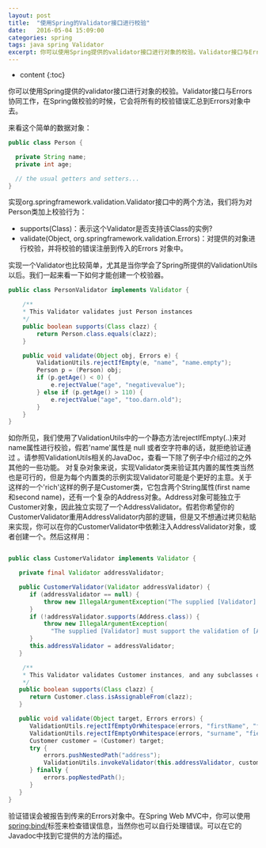 ```yaml
---
layout: post
title:  "使用Spring的Validator接口进行校验"
date:   2016-05-04 15:09:00
categories: spring
tags: java spring Validator
excerpt: 你可以使用Spring提供的validator接口进行对象的校验。Validator接口与Errors协同工作，在Spring做校验的时候，它会将所有的校验错误汇总到Errors对象中去。
---
```

* content
{:toc}

你可以使用Spring提供的validator接口进行对象的校验。Validator接口与Errors协同工作，在Spring做校验的时候，它会将所有的校验错误汇总到Errors对象中去。  

来看这个简单的数据对象：

```java
public class Person {

  private String name;
  private int age;

  // the usual getters and setters...
}
```  

实现org.springframework.validation.Validator接口中的两个方法，我们将为对Person类加上校验行为：  

* supports(Class)：表示这个Validator是否支持该Class的实例?
* validate(Object, org.springframework.validation.Errors)：对提供的对象进行校验，并将校验的错误注册到传入的Errors 对象中。  

实现一个Validator也比较简单，尤其是当你学会了Spring所提供的ValidationUtils以后。我们一起来看一下如何才能创建一个校验器。  

```java
public class PersonValidator implements Validator {

    /**
    * This Validator validates just Person instances
    */
    public boolean supports(Class clazz) {
        return Person.class.equals(clazz);
    }

    public void validate(Object obj, Errors e) {
        ValidationUtils.rejectIfEmpty(e, "name", "name.empty");
        Person p = (Person) obj;
        if (p.getAge() < 0) {
            e.rejectValue("age", "negativevalue");
        } else if (p.getAge() > 110) {
            e.rejectValue("age", "too.darn.old");
        }
    }
}
```   

如你所见，我们使用了ValidationUtils中的一个静态方法rejectIfEmpty(..)来对name属性进行校验，假若'name'属性是 null 或者空字符串的话，就拒绝验证通过 。请参照ValidationUtils相关的JavaDoc，查看一下除了例子中介绍过的之外其他的一些功能。
对复杂对象来说，实现Validator类来验证其内置的属性类当然也是可行的，但是为每个内置类的示例实现Validator可能是个更好的主意。关于这样的一个'rich'这样的例子是Customer类，它包含两个String属性(first name 和second name)，还有一个复杂的Address对象。Address对象可能独立于Customer对象，因此独立实现了一个AddressValidator。假若你希望你的CustomerValidator重用AddressValidator内部的逻辑，但是又不想通过拷贝粘贴来实现，你可以在你的CustomerValidator中依赖注入AddressValidator对象，或者创建一个。然后这样用：  

```java

public class CustomerValidator implements Validator {

   private final Validator addressValidator;

   public CustomerValidator(Validator addressValidator) {
      if (addressValidator == null) {
          throw new IllegalArgumentException("The supplied [Validator] is required and must not be null.");
      }
      if (!addressValidator.supports(Address.class)) {
          throw new IllegalArgumentException(
            "The supplied [Validator] must support the validation of [Address] instances.");
      }
      this.addressValidator = addressValidator;
   }

    /**
    * This Validator validates Customer instances, and any subclasses of Customer too
    */
   public boolean supports(Class clazz) {
      return Customer.class.isAssignableFrom(clazz);
   }

   public void validate(Object target, Errors errors) {
      ValidationUtils.rejectIfEmptyOrWhitespace(errors, "firstName", "field.required");
      ValidationUtils.rejectIfEmptyOrWhitespace(errors, "surname", "field.required");
      Customer customer = (Customer) target;
      try {
          errors.pushNestedPath("address");
          ValidationUtils.invokeValidator(this.addressValidator, customer.getAddress(), errors);
      } finally {
          errors.popNestedPath();
      }
   }
}  
```  

验证错误会被报告到传来的Errors对象中。在Spring Web MVC中，你可以使用<spring:bind/>标签来检查错误信息，当然你也可以自行处理错误。可以在它的Javadoc中找到它提供的方法的描述。
